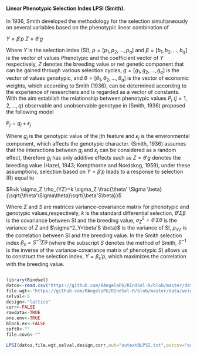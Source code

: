 #### Linear Phenotypic Selection Index LPSI (Smith).

In 1936, Smith developed the methodology for the selection simultaneously on several variables based on the phenotypic linear combination of

$Y = \beta'p$
$Z = \theta'g$

Where $Y$ is the selection index (SI), $p = [p_{1} , p_{2},\ldots, p_{q}]$ and $\beta = [b_{1}, b_{2},\ldots, b_{q}]$ is the vector of values Phenotypic and the coefficient vector of $Y$ respectively, $Z$ denotes the breeding value or net genetic component that can be gained through various selection cycles, $g = [g_{1}, g_{2}, \ldots, g_{q}]$ is the vector of values genotypic, and $\theta = [\theta_{1}, \theta_{2},\ldots, \theta_{q}]$ is the vector of economic weights, which according to Smith (1936), can be determined according to the experience of researchers and is regarded as a vector of constants. With the aim establish the relationship between phenotypic values $P_{j}$ $(j = 1, 2,\ldots, q)$ observable and unobservable genotype in (Smith, 1936) proposed the following model 

$P_{j} = g_{j} + \epsilon_{j}$ 

Where $g_{j}$ is the genotypic value of the jth feature and $\epsilon_{j}$ is the environmental component, which affects the genotypic character. (Smith, 1936) assumes that the interactions between $g_{j }$ and $\varepsilon_{j}$ can be considered as a random effect, therefore $g_{j}$ has only additive effects such as $Z =\theta' g$ denotes the breeding value (Hazel, 1943; Kempthorne and Nordskog, 1959), under these assumptions, selection based on $Y= \beta' p$ leads to a response to selection (R) equal to 

$R=k \sigma_Z \rho_{YZ}=k \sigma_Z \frac{\theta' \Sigma \beta}{\sqrt{\theta'\Sigma\theta}\sqrt{\beta'S\beta}}$

Where $\Sigma$ and $S$ are matrices variance-covariance matrix for phenotypic and genotypic values,respectively, $k$ is the standard differential selection, $\theta'\Sigma \beta$ is the covariance between SI and the breeding value, $\sigma^2_Z=\theta'\Sigma\theta$ is the variance of $Z$ and $\sigma^2_Y=\beta'S \beta}$ is the variance of SI, $\rho_{YZ}$ is the correlation between SI and the breeding value. In the Smith selection index $\beta_{s}=S^{-1} \Sigma \theta$ (where the subscript $S$ denotes the method of Smith, $S^{-1}$ is the inverse of the variance-covariance matrix of phenotypic $S$) allows us to construct the selection index, $Y =\beta_{s}'p$, which maximizes the correlation with the breeding value. 

```R

library(Rindsel)
datos<-read.csv("https://github.com/RAngelaPG/RIndSel-R/blob/master/data/C1_PSI_05_Phen.csv",header=T,na.strings=c(NA,"."."-")) #Raw data to analized.
file.wgt<-"https://github.com/RAngelaPG/RIndSel-R/blob/master/data/weigth_C1_PSI.csv")   #name of the file where we write the economic weights and restrictions. 
selval<-5                                                                                    #Selection intensity.
design<-"lattice"                                                                            #Experimental design.
corr<-FALSE                                                                                  #You can decide if you want to work with the correlation matrix instead of variance and covariance matrix.
rawdata<-TRUE                                                                                #By default is TRUE when you are using design option "lattice" or "rcbd", use FALSE for design option "AdjMeans".
one.env<-TRUE                                                                                #Use FALSE for multienviromrent trials.
block.ex<-FALSE                                                                              #Use FALSE always.
softR<-""                                                                                    #Use "" always.
file.covG<-""                                                                                #When design is "AdjMeans" and rawdata is FALSE, write the location of your variance and covariance matrix csv file.

LPSI(datos,file.wgt,selval,design,corr,out="outextBLPSI.txt",outcsv="outBLPSI.csv",rawdata,one.env,block.ex,softR,file.covG)

```
